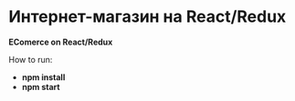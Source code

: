 # Интернет-магазин на React/Redux
**EComerce on React/Redux**

How to run: 
- **npm install**
- **npm start**
